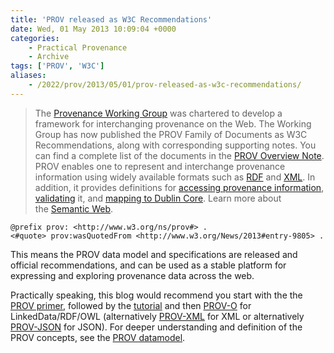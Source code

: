 ```yaml
---
title: 'PROV released as W3C Recommendations'
date: Wed, 01 May 2013 10:09:04 +0000
categories:
    - Practical Provenance
    - Archive
tags: ['PROV', 'W3C']
aliases:
    - /2022/prov/2013/05/01/prov-released-as-w3c-recommendations/
---
```


> The [Provenance Working Group](http://www.w3.org/2011/prov/) was chartered to develop a framework for interchanging provenance on the Web. The Working Group has now published the PROV Family of Documents as W3C Recommendations, along with corresponding supporting notes. You can find a complete list of the documents in the [PROV Overview Note](http://www.w3.org/TR/2013/NOTE-prov-overview-20130430/).  
> PROV enables one to represent and interchange provenance information using widely available formats such as [RDF](http://www.w3.org/TR/prov-o/) and [XML](http://www.w3.org/TR/prov-xml/). In addition, it provides definitions for [accessing provenance information](http://www.w3.org/TR/prov-aq/), [validating](http://www.w3.org/TR/prov-constraints/) it, and [mapping to Dublin Core](http://www.w3.org/TR/prov-dc/). Learn more about the [Semantic Web](http://www.w3.org/2001/sw/).

```turtle
@prefix prov: <http://www.w3.org/ns/prov#> .
<#quote> prov:wasQuotedFrom <http://www.w3.org/News/2013#entry-9805> .
```

This means the PROV data model and specifications are released and official recommendations, and can be used as a stable platform for expressing and exploring provenance data across the web. 

Practically speaking, this blog would recommend you start with the the [PROV primer](http://www.w3.org/TR/prov-primer/ "W3C PROV primer"), followed by the [tutorial](../tutorial-prov/) and then [PROV-O](http://www.w3.org/TR/prov-o/) for LinkedData/RDF/OWL (alternatively [PROV-XML](http://www.w3.org/TR/prov-xml/) for XML or alternatively [PROV-JSON](http://provenance.ecs.soton.ac.uk/prov-json/) for JSON). For deeper understanding and definition of the PROV concepts, see the [PROV datamodel](http://www.w3.org/TR/prov-dm/).
